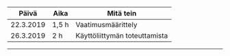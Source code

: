 Päivä |     Aika  |  Mitä tein |
 -------|-----------|----------------
 22.3.2019 |  1,5 h | Vaatimusmäärittely
 26.3.2019 | 2 h     |  Käyttöliittymän toteuttamista
 -----------------------------------
